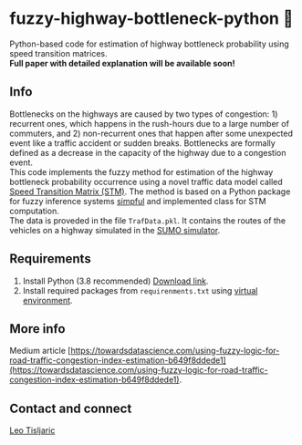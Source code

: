 # fuzzy-highway-bottleneck-python :articulated_lorry:
Python-based code for estimation of highway bottleneck probability using speed transition matrices.  
**Full paper with detailed explanation will be available soon!** 

## Info
Bottlenecks on the highways are caused by two types of congestion: 1) recurrent ones, which happens in the rush-hours due to a large number of commuters, and 2) non-recurrent ones that happen after some unexpected event like a traffic accident or sudden breaks. Bottlenecks are formally defined as a decrease in the capacity of the highway due to a congestion event.  
This code implements the fuzzy method for estimation of the highway bottleneck probability occurrence using a novel traffic data model called [Speed Transition Matrix (STM)](https://medium.com/analytics-vidhya/speed-transition-matrix-novel-road-traffic-data-modeling-technique-d37bd82398d1). The method is based on a Python package for fuzzy inference systems [simpful](https://github.com/aresio/simpful) and implemented class for STM computation.  
The data is proveded in the file `TrafData.pkl`. It contains the routes of the vehicles on a highway simulated in the [SUMO simulator](https://www.eclipse.org/sumo/). 

## Requirements
1. Install Python (3.8 recommended) [Download link](https://www.python.org/downloads/).
2. Install required packages from `requirenments.txt` using [virtual environment](https://docs.python.org/3/tutorial/venv.html).

## More info
Medium article [https://towardsdatascience.com/using-fuzzy-logic-for-road-traffic-congestion-index-estimation-b649f8ddede1](https://towardsdatascience.com/using-fuzzy-logic-for-road-traffic-congestion-index-estimation-b649f8ddede1).

## Contact and connect
[Leo Tisljaric](https://www.linkedin.com/in/leo-tisljaric-28a56b123/)

